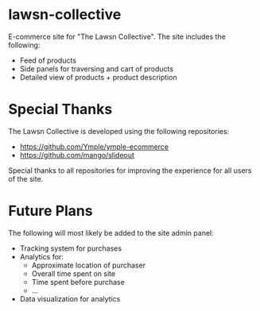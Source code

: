 # lawsn-collective
E-commerce site for "The Lawsn Collective". The site includes the following:
- Feed of products
- Side panels for traversing and cart of products
- Detailed view of products + product description

# Special Thanks
The Lawsn Collective is developed using the following repositories:
- https://github.com/Ymple/ymple-ecommerce
- https://github.com/mango/slideout

Special thanks to all repositories for improving the experience for all users of the site.

# Future Plans
The following will most likely be added to the site admin panel:
- Tracking system for purchases
- Analytics for:
    - Approximate location of purchaser
    - Overall time spent on site
    - Time spent before purchase
    - ...
- Data visualization for analytics
